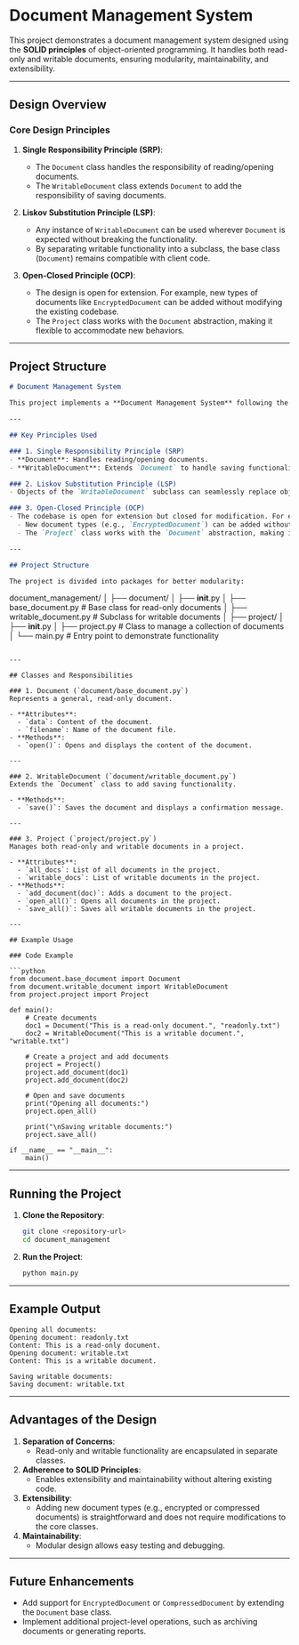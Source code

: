 # Document Management System

This project demonstrates a document management system designed using the **SOLID principles** of object-oriented programming. It handles both read-only and writable documents, ensuring modularity, maintainability, and extensibility.

---

## Design Overview

### Core Design Principles
1. **Single Responsibility Principle (SRP)**:
   - The `Document` class handles the responsibility of reading/opening documents.
   - The `WritableDocument` class extends `Document` to add the responsibility of saving documents.

2. **Liskov Substitution Principle (LSP)**:
   - Any instance of `WritableDocument` can be used wherever `Document` is expected without breaking the functionality.
   - By separating writable functionality into a subclass, the base class (`Document`) remains compatible with client code.

3. **Open-Closed Principle (OCP)**:
   - The design is open for extension. For example, new types of documents like `EncryptedDocument` can be added without modifying the existing codebase.
   - The `Project` class works with the `Document` abstraction, making it flexible to accommodate new behaviors.

---

## Project Structure
```markdown
# Document Management System

This project implements a **Document Management System** following the **SOLID principles** of object-oriented design. It allows managing both read-only and writable documents in a modular, extensible, and maintainable manner.

---

## Key Principles Used

### 1. Single Responsibility Principle (SRP)
- **Document**: Handles reading/opening documents.
- **WritableDocument**: Extends `Document` to handle saving functionality.

### 2. Liskov Substitution Principle (LSP)
- Objects of the `WritableDocument` subclass can seamlessly replace objects of the `Document` superclass without breaking functionality. This ensures that the subclass extends the behavior of the parent class without altering it.

### 3. Open-Closed Principle (OCP)
- The codebase is open for extension but closed for modification. For example:
  - New document types (e.g., `EncryptedDocument`) can be added without changing existing code.
  - The `Project` class works with the `Document` abstraction, making it adaptable for new behaviors.

---

## Project Structure

The project is divided into packages for better modularity:

```
document_management/
│
├── document/
│   ├── __init__.py
│   ├── base_document.py         # Base class for read-only documents
│   ├── writable_document.py     # Subclass for writable documents
│
├── project/
│   ├── __init__.py
│   ├── project.py               # Class to manage a collection of documents
│
└── main.py                      # Entry point to demonstrate functionality
```

---

## Classes and Responsibilities

### 1. Document (`document/base_document.py`)
Represents a general, read-only document.

- **Attributes**:
  - `data`: Content of the document.
  - `filename`: Name of the document file.
- **Methods**:
  - `open()`: Opens and displays the content of the document.

---

### 2. WritableDocument (`document/writable_document.py`)
Extends the `Document` class to add saving functionality.

- **Methods**:
  - `save()`: Saves the document and displays a confirmation message.

---

### 3. Project (`project/project.py`)
Manages both read-only and writable documents in a project.

- **Attributes**:
  - `all_docs`: List of all documents in the project.
  - `writable_docs`: List of writable documents in the project.
- **Methods**:
  - `add_document(doc)`: Adds a document to the project.
  - `open_all()`: Opens all documents in the project.
  - `save_all()`: Saves all writable documents in the project.

---

## Example Usage

### Code Example

```python
from document.base_document import Document
from document.writable_document import WritableDocument
from project.project import Project

def main():
    # Create documents
    doc1 = Document("This is a read-only document.", "readonly.txt")
    doc2 = WritableDocument("This is a writable document.", "writable.txt")

    # Create a project and add documents
    project = Project()
    project.add_document(doc1)
    project.add_document(doc2)

    # Open and save documents
    print("Opening all documents:")
    project.open_all()

    print("\nSaving writable documents:")
    project.save_all()

if __name__ == "__main__":
    main()
```

---

## Running the Project

1. **Clone the Repository**:
   ```bash
   git clone <repository-url>
   cd document_management
   ```

2. **Run the Project**:
   ```bash
   python main.py
   ```

---

## Example Output

```
Opening all documents:
Opening document: readonly.txt
Content: This is a read-only document.
Opening document: writable.txt
Content: This is a writable document.

Saving writable documents:
Saving document: writable.txt
```

---

## Advantages of the Design

1. **Separation of Concerns**:
   - Read-only and writable functionality are encapsulated in separate classes.
2. **Adherence to SOLID Principles**:
   - Enables extensibility and maintainability without altering existing code.
3. **Extensibility**:
   - Adding new document types (e.g., encrypted or compressed documents) is straightforward and does not require modifications to the core classes.
4. **Maintainability**:
   - Modular design allows easy testing and debugging.

---

## Future Enhancements

- Add support for `EncryptedDocument` or `CompressedDocument` by extending the `Document` base class.
- Implement additional project-level operations, such as archiving documents or generating reports.
```
